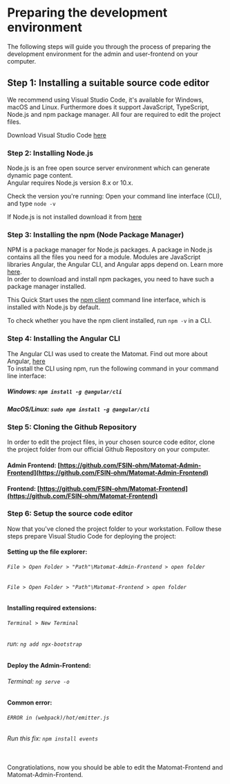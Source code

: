 Preparing the development environment
==

The following steps will guide you through the process of preparing the development environment for the admin and user-frontend on your computer.

## Step 1: Installing a suitable source code editor

We recommend using Visual Studio Code, it's available for Windows, macOS and Linux. Furthermore does it support JavaScript, TypeScript, Node.js and npm package manager. All four are required to edit the project files.</br>

Download Visual Studio Code [here](https://code.visualstudio.com/Download)

### Step 2: Installing Node.js

Node.js is an free open source server environment which can generate dynamic page content.</br>
Angular requires Node.js version 8.x or 10.x.</br>

Check the version you're running: Open your command line interface (CLI), and type `node -v`

If Node.js is not installed download it from [here](https://nodejs.org/en/)

### Step 3: Installing the npm (Node Package Manager)

NPM is a package manager for Node.js packages. A package in Node.js contains all the files you need for a module. Modules are JavaScript libraries Angular, the Angular CLI, and Angular apps depend on. Learn more [here](https://docs.npmjs.com/about-npm/index.html).</br>
In order to download and install npm packages, you need to have such a package manager installed.

This Quick Start uses the [npm client](https://docs.npmjs.com/cli/install) command line interface, which is installed with Node.js by default.

To check whether you have the npm client installed, run `npm -v` in a CLI.

### Step 4: Installing the Angular CLI

The Angular CLI was used to create the Matomat. Find out more about Angular, [here](https://angular.io/) </br>
To install the CLI using npm, run the following command in your command line interface:

##### Windows: `npm install -g @angular/cli`

##### MacOS/Linux: `sudo npm install -g @angular/cli`

### Step 5: Cloning the Github Repository

In order to edit the project files, in your chosen source code editor, clone the project folder from our official Github Repository on your computer.

#### Admin Frontend: [https://github.com/FSIN-ohm/Matomat-Admin-Frontend](https://github.com/FSIN-ohm/Matomat-Admin-Frontend)
#### Frontend: [https://github.com/FSIN-ohm/Matomat-Frontend](https://github.com/FSIN-ohm/Matomat-Frontend)

### Step 6: Setup the source code editor

Now that you've cloned the project folder to your workstation. Follow these steps prepare Visual Studio Code for deploying the project:
#### Setting up the file explorer:
######  `File > Open Folder > "Path"\Matomat-Admin-Frontend > open folder`
######  `File > Open Folder > "Path"\Matomat-Frontend > open folder`

#### Installing required extensions:

######  `Terminal > New Terminal`
######  run: `ng add ngx-bootstrap`

#### Deploy the Admin-Frontend:

######  Terminal: `ng serve -o`

#### Common error:

###### `ERROR in (webpack)/hot/emitter.js`
###### Run this fix: `npm install events`
</br>
Congratiolations, now you should be able to edit the Matomat-Frontend and Matomat-Admin-Frontend.
